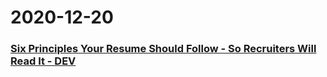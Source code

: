 
# 2020-12-20

### [Six Principles Your Resume Should Follow - So Recruiters Will Read It - DEV](https://dev.to/gergelyorosz/six-principles-your-resume-should-follow-so-recruiters-will-read-it-3a0o)